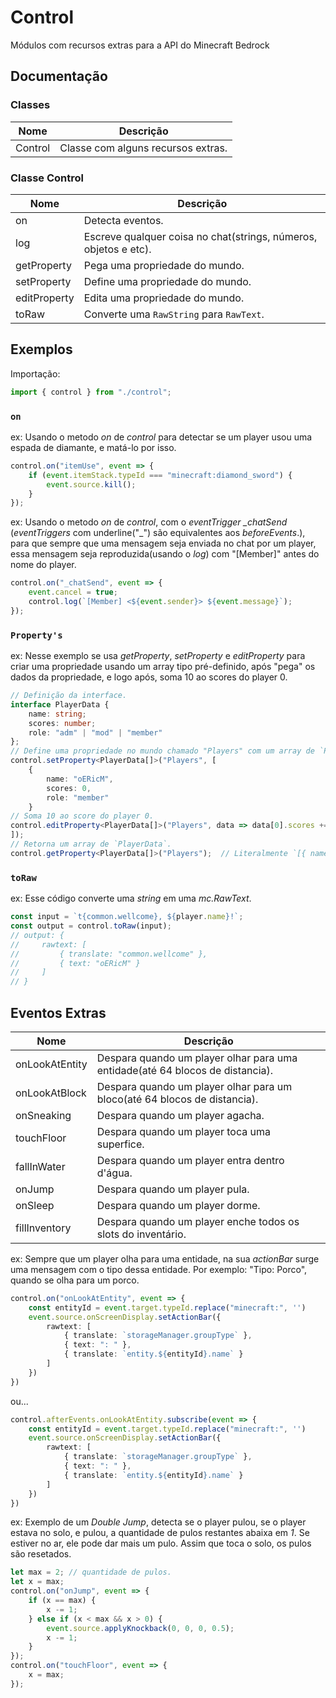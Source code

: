 # Control
Módulos com recursos extras para a API do Minecraft Bedrock

## Documentação

### Classes
| Nome     | Descrição                          |
| -------- | ---------------------------------- |
| Control  | Classe com alguns recursos extras. |

### Classe Control
| Nome         | Descrição                                                        |
| ------------ | ---------------------------------------------------------------- |
| on           | Detecta eventos.                                                 |
| log          | Escreve qualquer coisa no chat(strings, números, objetos e etc). |
| getProperty  | Pega uma propriedade do mundo.                                   |
| setProperty  | Define uma propriedade do mundo.                                 |
| editProperty | Edita uma propriedade do mundo.                                  |
| toRaw        | Converte uma `RawString` para `RawText`.                         |

## Exemplos

Importação:
```ts
import { control } from "./control";
```

### `on`

ex: Usando o metodo *on* de *control* para detectar se um player usou uma espada de diamante, e matá-lo por isso.
```ts
control.on("itemUse", event => {
    if (event.itemStack.typeId === "minecraft:diamond_sword") {
        event.source.kill();
    }
});
```

ex: Usando o metodo *on* de *control*, com o *eventTrigger* *_chatSend* (*eventTriggers* com underline("_") são equivalentes aos *beforeEvents*.), para que sempre que uma mensagem seja enviada no chat por um player, essa mensagem seja reproduzida(usando o *log*) com "[Member]" antes do nome do player.
```ts
control.on("_chatSend", event => {
    event.cancel = true;
    control.log(`[Member] <${event.sender}> ${event.message}`);
});
```

### `Property's`

ex: Nesse exemplo se usa *getProperty*, *setProperty* e *editProperty* para criar uma propriedade usando um array tipo pré-definido, após "pega" os dados da propriedade, e logo após, soma 10 ao scores do player 0.
```ts
// Definição da interface.
interface PlayerData {
    name: string;
    scores: number;
    role: "adm" | "mod" | "member"
};
// Define uma propriedade no mundo chamado "Players" com um array de `PlayerData`.
control.setProperty<PlayerData[]>("Players", [
    {
        name: "oERicM",
        scores: 0,
        role: "member"
    }
// Soma 10 ao score do player 0.
control.editProperty<PlayerData[]>("Players", data => data[0].scores += 10);
]);
// Retorna um array de `PlayerData`.
control.getProperty<PlayerData[]>("Players");  // Literalmente `[{ name: "oERicM", scores: 10, role: "member" }]`
```
### `toRaw`
ex: Esse código converte uma *string* em uma *mc.RawText*.
```ts
const input = `t{common.wellcome}, ${player.name}!`;
const output = control.toRaw(input);
// output: {
//     rawtext: [
//         { translate: "common.wellcome" },
//         { text: "oERicM" }
//     ]
// }
```


## Eventos Extras

| Nome           | Descrição                                                                      |
| -------------- | ------------------------------------------------------------------------------ |
| onLookAtEntity | Despara quando um player olhar para uma entidade(até 64 blocos de distancia).  |
| onLookAtBlock  | Despara quando um player olhar para um bloco(até 64 blocos de distancia).      |
| onSneaking     | Despara quando um player agacha.                                               |
| touchFloor     | Despara quando um player toca uma superfice.                                   |
| fallInWater    | Despara quando um player entra dentro d'água.                                  |
| onJump         | Despara quando um player pula.                                                 |
| onSleep        | Despara quando um player dorme.                                                |
| fillInventory  | Despara quando um player enche todos os slots do inventário.                   |

ex: Sempre que um player olha para uma entidade, na sua *actionBar* surge uma mensagem com o tipo dessa entidade. Por exemplo: "Tipo: Porco", quando se olha para um porco.
```ts
control.on("onLookAtEntity", event => {
    const entityId = event.target.typeId.replace("minecraft:", '')
    event.source.onScreenDisplay.setActionBar({
        rawtext: [
            { translate: `storageManager.groupType` },
            { text: ": " },
            { translate: `entity.${entityId}.name` }
        ]
    })
})
```
ou...
```ts
control.afterEvents.onLookAtEntity.subscribe(event => {
    const entityId = event.target.typeId.replace("minecraft:", '')
    event.source.onScreenDisplay.setActionBar({
        rawtext: [
            { translate: `storageManager.groupType` },
            { text: ": " },
            { translate: `entity.${entityId}.name` }
        ]
    })
})
```
ex: Exemplo de um *Double Jump*, detecta se o player pulou, se o player estava no solo, e pulou, a quantidade de pulos restantes abaixa em *1*. Se estiver no ar, ele pode dar mais um pulo. Assim que toca o solo, os pulos são resetados.
```ts
let max = 2; // quantidade de pulos.
let x = max;
control.on("onJump", event => {
    if (x == max) {
        x -= 1;
    } else if (x < max && x > 0) {
        event.source.applyKnockback(0, 0, 0, 0.5);
        x -= 1;
    }
});
control.on("touchFloor", event => {
    x = max;
});
```
